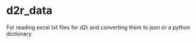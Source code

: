 # d2r_data

For reading excel txt files for d2r and converting them to json or a python dictionary 

